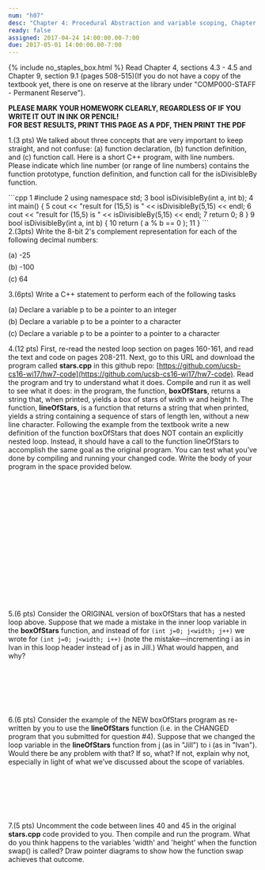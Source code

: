 ```yaml
---
num: "h07"
desc: "Chapter 4: Procedural Abstraction and variable scoping, Chapter 9: Pointers"
ready: false 
assigned: 2017-04-24 14:00:00.00-7:00
due: 2017-05-01 14:00:00.00-7:00
---
```

{% include no_staples_box.html %}
Read Chapter 4, sections 4.3 - 4.5 and Chapter 9, section 9.1 (pages 508-515)(If you do not have a copy of the textbook yet, there is one on reserve at the library under "COMP000-STAFF - Permanent Reserve").

<b>PLEASE MARK YOUR HOMEWORK CLEARLY, REGARDLESS OF IF YOU WRITE IT OUT IN INK OR PENCIL!<br/>
FOR BEST RESULTS, PRINT THIS PAGE AS A PDF, THEN PRINT THE PDF</b>

1.(3 pts) We talked about three concepts that are very important to keep straight, and not confuse: (a) function declaration, (b) function definition, and (c) function call. Here is a short C++ program, with line numbers. Please indicate which line number (or range of line numbers) contains the function prototype, function definition, and function call for the isDivisibleBy function.
  <div style="margin-bottom:1em"></div>
  
<div markdown="1">
```cpp
1  #include <iostream>
2  using namespace std;
3  bool isDivisibleBy(int a, int b);
4  int main() {
5     cout << "result for (15,5) is " << isDivisibleBy(5,15) << endl;
6     cout << "result for (15,5) is " << isDivisibleBy(5,15) << endl;
7     return 0;
8  }
9  bool isDivisibleBy(int a, int b) {
10    return ( a % b == 0 );
11 }
```
</div>
2.(3pts) Write the 8-bit 2's complement representation for each of the following decimal numbers: 
<div style="margin-bottom:1em"></div>
    (a) -25 
   <div style="margin-bottom:.5em"></div>
    (b) -100 
   <div style="margin-bottom:.5em"></div>
    (c) 64
  <div style="margin-bottom:.5em"></div>

3.(6pts) Write a C++ statement to perform each of the following tasks
  <div style="margin-bottom:.1em"></div>
  (a) Declare a variable p to be a pointer to an integer
   <div style="margin-bottom:.5em"></div>
  (b) Declare a variable p to be a pointer to a character
   <div style="margin-bottom:.5em"></div>
  (c) Declare a variable p to be a pointer to a pointer to a character
  <div class="pagebreak"></div>


4.(12 pts) First, re-read the nested loop section on pages 160-161, and read the text and code on pages 208-211. Next, go to this URL and download the program called <b>stars.cpp</b> in this github repo: [https://github.com/ucsb-cs16-wi17/hw7-code](https://github.com/ucsb-cs16-wi17/hw7-code). Read the program and try to understand what it does. Compile and run it as well to see what it does: in the program, the function, <b>boxOfStars</b>, returns a string that, when printed, yields a box of stars of width w and height h. The function, <b>lineOfStars</b>, is a function that returns a string that when printed, yields a string containing a sequence of stars of length len, without a new line character. Following the example from the textbook write a new definition of the function boxOfStars that does NOT contain an explicitly nested loop. Instead, it should have a call to the function lineOfStars to accomplish the same goal as the original program. You can test what you’ve done by compiling and running your changed code. Write the body of your program in the space provided below.
  <div style="margin-bottom:20em"></div>
  
5.(6 pts) Consider the ORIGINAL version of boxOfStars that has a nested loop above. Suppose that we made a mistake in the inner loop variable in the <b>boxOfStars</b> function, and instead of for `(int j=0; j<width; j++)` we wrote for `(int j=0; j<width; i++)` (note the mistake—incrementing i as in Ivan in this loop header instead of j as in Jill.) What would happen, and why?
  <div style="margin-bottom:8em"></div>

6.(6 pts) Consider the example of the NEW boxOfStars program as re-written by you to use the <b>lineOfStars</b> function (i.e. in the CHANGED program that you submitted for question #4). Suppose that we changed the loop variable in the <b>lineOfStars</b> function from j (as in "Jill") to i (as in "Ivan"). Would there be any problem with that? If so, what? If not, explain why not, especially in light of what we’ve discussed about the scope of variables.
 <div style="margin-bottom:8em"></div>

7.(5 pts) Uncomment the code between lines 40 and 45 in the original <b>stars.cpp</b> code provided to you. Then compile and run the program. What do you think happens to the variables 'width' and 'height' when the function swap() is called? Draw pointer diagrams to show how the function swap achieves that outcome.
 <div style="margin-bottom:5em"></div>

